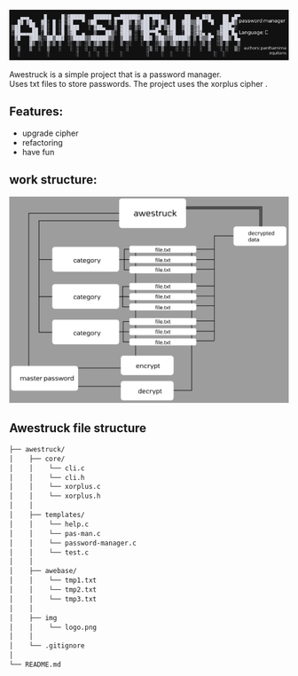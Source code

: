 ![Awestruck Logotype](https://github.com/panthamima/Pass-Manager/raw/master/img/logo.png)

Awestruck is a simple project that is a password manager. <br>Uses txt files to store passwords. The project uses the xorplus cipher .

## Features: 
-  upgrade cipher
-  refactoring
-  have fun

## work structure: 

![Awestruck structure](https://github.com/panthamima/Pass-Manager/raw/master/img/structure.png)


## Awestruck file structure
```sh
├── awestruck/
│    ├── core/
│    │    └── cli.c
│    │    └── cli.h
│    │    └── xorplus.c
│    │    └── xorplus.h
│    │ 
│    ├── templates/
│    │    └── help.c
│    │    └── pas-man.c
│    │    └── password-manager.c
│    │    └── test.c
│    │ 
│    ├── awebase/
│    │    └── tmp1.txt
│    │    └── tmp2.txt          
│    │    └── tmp3.txt
│    │ 
│    ├── img
│    │    └── logo.png
│    │
│    └── .gitignore
│    
└── README.md             
```
